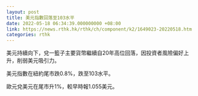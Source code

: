 ```yaml
---
layout: post
title: 美元指數回落至103水平
date: 2022-05-18 06:34:39.000000000 +08:00
link: https://news.rthk.hk/rthk/ch/component/k2/1649023-20220518.htm
categories: rthk
---
```


美元持續向下，兌一籃子主要貨幣繼續自20年高位回落，因投資者風險偏好上升，削弱美元吸引力。

美元指數在紐約尾市跌0.8%，跌至103水平。

歐元兌美元在尾市升1%，較早時報1.055美元。
